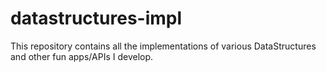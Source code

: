 # datastructures-impl

This repository contains all the implementations of various DataStructures and other fun apps/APIs I develop.
